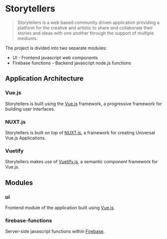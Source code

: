 # Storytellers

> Storytellers is a web based community driven application providing a platform for the creative and artistic to share 
> and collaborate their stories and ideas with one another through the support of multiple mediums.

The project is divided into two separate modules: 
* UI - Frontend javascript web components
* Firebase functions - Backend javascript node.js functions

## Application Architecture

### Vue.js
Storytellers is built using the <a href="https://vuejs.org/">Vue.js</a> framework, a progressive framework for building user interfaces.

### NUXT.js
Storytellers is built on top of <a href="https://nuxtjs.org/">NUXT.js</a>, a framework for creating Universal Vue.js Applications. 

### Vuetify
Storytellers makes use of <a href="https://vuetifyjs.com/">Vuetify.js</a>, a semantic component framework for Vue.js. 

## Modules

### ui
Frontend module of the application built using <a href="https://vuejs.org/">Vue.js</a>.

### firebase-functions
Server-side javascript functions within <a href="https://firebase.google.com/">Firebase</a>.
